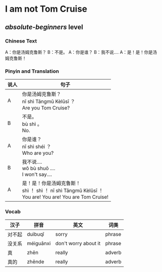 # I am not Tom Cruise
## *absolute-beginners* level

### Chinese Text
A：你是汤姆克鲁斯？
B：不是。
A：你是谁？
B：我不说....
A：是！是！你是汤姆克鲁斯！

### Pinyin and Translation
|说人|句子|
|----|----|
|A|你是汤姆克鲁斯？<br />nǐ shì Tāngmǔ Kèlǔsī ？<br />Are you Tom Cruise?|
|B|不是。<br />bù shì 。<br />No.|
|A|你是谁？<br />nǐ shì shéi ？<br />Who are you?|
|B|我不说....<br />wǒ bù shuō ....<br />I won't say....|
|A|是！是！你是汤姆克鲁斯！<br />shì ！ shì ！ nǐ shì Tāngmǔ Kèlǔsī ！<br />You are! You are! You are Tom Cruise!|
### Vocab
|汉子|拼音|英文|词类|
|----|----|----|----|
|对不起|duìbuqǐ|sorry|phrase|
|没关系|méiguānxi|don't worry about it|phrase|
|真|zhēn|really|adverb|
|真的|zhēnde|really|adverb|
